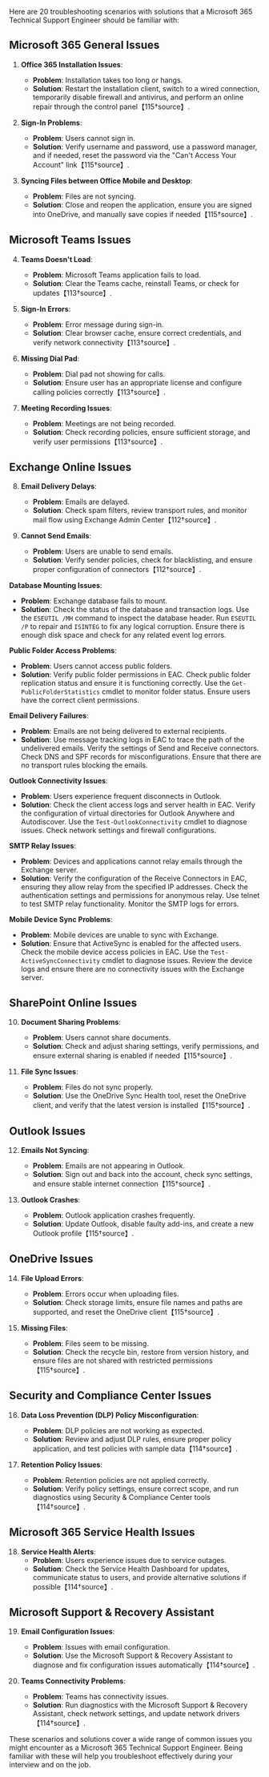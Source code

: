 Here are 20 troubleshooting scenarios with solutions that a Microsoft 365 Technical Support Engineer should be familiar with:

## Microsoft 365 General Issues
1. **Office 365 Installation Issues**:
   - **Problem**: Installation takes too long or hangs.
   - **Solution**: Restart the installation client, switch to a wired connection, temporarily disable firewall and antivirus, and perform an online repair through the control panel【115†source】.

2. **Sign-In Problems**:
   - **Problem**: Users cannot sign in.
   - **Solution**: Verify username and password, use a password manager, and if needed, reset the password via the "Can't Access Your Account" link【115†source】.

3. **Syncing Files between Office Mobile and Desktop**:
   - **Problem**: Files are not syncing.
   - **Solution**: Close and reopen the application, ensure you are signed into OneDrive, and manually save copies if needed【115†source】.

## Microsoft Teams Issues
4. **Teams Doesn't Load**:
   - **Problem**: Microsoft Teams application fails to load.
   - **Solution**: Clear the Teams cache, reinstall Teams, or check for updates【113†source】.

5. **Sign-In Errors**:
   - **Problem**: Error message during sign-in.
   - **Solution**: Clear browser cache, ensure correct credentials, and verify network connectivity【113†source】.

6. **Missing Dial Pad**:
   - **Problem**: Dial pad not showing for calls.
   - **Solution**: Ensure user has an appropriate license and configure calling policies correctly【113†source】.

7. **Meeting Recording Issues**:
   - **Problem**: Meetings are not being recorded.
   - **Solution**: Check recording policies, ensure sufficient storage, and verify user permissions【113†source】.

## Exchange Online Issues
8. **Email Delivery Delays**:
   - **Problem**: Emails are delayed.
   - **Solution**: Check spam filters, review transport rules, and monitor mail flow using Exchange Admin Center【112†source】.

9. **Cannot Send Emails**:
   - **Problem**: Users are unable to send emails.
   - **Solution**: Verify sender policies, check for blacklisting, and ensure proper configuration of connectors【112†source】.
  
**Database Mounting Issues**:
- **Problem**: Exchange database fails to mount.
- **Solution**: Check the status of the database and transaction logs. Use the `ESEUTIL /MH` command to inspect the database header. Run `ESEUTIL /P` to repair and `ISINTEG` to fix any logical corruption. Ensure there is enough disk space and check for any related event log errors.

**Public Folder Access Problems**:
- **Problem**: Users cannot access public folders.
- **Solution**: Verify public folder permissions in EAC. Check public folder replication status and ensure it is functioning correctly. Use the `Get-PublicFolderStatistics` cmdlet to monitor folder status. Ensure users have the correct client permissions.

**Email Delivery Failures**:
- **Problem**: Emails are not being delivered to external recipients.
- **Solution**: Use message tracking logs in EAC to trace the path of the undelivered emails. Verify the settings of Send and Receive connectors. Check DNS and SPF records for misconfigurations. Ensure that there are no transport rules blocking the emails.

**Outlook Connectivity Issues**:
- **Problem**: Users experience frequent disconnects in Outlook.
- **Solution**: Check the client access logs and server health in EAC. Verify the configuration of virtual directories for Outlook Anywhere and Autodiscover. Use the `Test-OutlookConnectivity` cmdlet to diagnose issues. Check network settings and firewall configurations.

**SMTP Relay Issues**:
- **Problem**: Devices and applications cannot relay emails through the Exchange server.
- **Solution**: Verify the configuration of the Receive Connectors in EAC, ensuring they allow relay from the specified IP addresses. Check the authentication settings and permissions for anonymous relay. Use telnet to test SMTP relay functionality. Monitor the SMTP logs for errors.

**Mobile Device Sync Problems**:
- **Problem**: Mobile devices are unable to sync with Exchange.
- **Solution**: Ensure that ActiveSync is enabled for the affected users. Check the mobile device access policies in EAC. Use the `Test-ActiveSyncConnectivity` cmdlet to diagnose issues. Review the device logs and ensure there are no connectivity issues with the Exchange server.

## SharePoint Online Issues
10. **Document Sharing Problems**:
    - **Problem**: Users cannot share documents.
    - **Solution**: Check and adjust sharing settings, verify permissions, and ensure external sharing is enabled if needed【115†source】.

11. **File Sync Issues**:
    - **Problem**: Files do not sync properly.
    - **Solution**: Use the OneDrive Sync Health tool, reset the OneDrive client, and verify that the latest version is installed【115†source】.


## Outlook Issues
12. **Emails Not Syncing**:
    - **Problem**: Emails are not appearing in Outlook.
    - **Solution**: Sign out and back into the account, check sync settings, and ensure stable internet connection【115†source】.

13. **Outlook Crashes**:
    - **Problem**: Outlook application crashes frequently.
    - **Solution**: Update Outlook, disable faulty add-ins, and create a new Outlook profile【115†source】.

## OneDrive Issues
14. **File Upload Errors**:
    - **Problem**: Errors occur when uploading files.
    - **Solution**: Check storage limits, ensure file names and paths are supported, and reset the OneDrive client【115†source】.

15. **Missing Files**:
    - **Problem**: Files seem to be missing.
    - **Solution**: Check the recycle bin, restore from version history, and ensure files are not shared with restricted permissions【115†source】.

## Security and Compliance Center Issues
16. **Data Loss Prevention (DLP) Policy Misconfiguration**:
    - **Problem**: DLP policies are not working as expected.
    - **Solution**: Review and adjust DLP rules, ensure proper policy application, and test policies with sample data【114†source】.

17. **Retention Policy Issues**:
    - **Problem**: Retention policies are not applied correctly.
    - **Solution**: Verify policy settings, ensure correct scope, and run diagnostics using Security & Compliance Center tools【114†source】.

## Microsoft 365 Service Health Issues
18. **Service Health Alerts**:
    - **Problem**: Users experience issues due to service outages.
    - **Solution**: Check the Service Health Dashboard for updates, communicate status to users, and provide alternative solutions if possible【114†source】.

## Microsoft Support & Recovery Assistant
19. **Email Configuration Issues**:
    - **Problem**: Issues with email configuration.
    - **Solution**: Use the Microsoft Support & Recovery Assistant to diagnose and fix configuration issues automatically【114†source】.

20. **Teams Connectivity Problems**:
    - **Problem**: Teams has connectivity issues.
    - **Solution**: Run diagnostics with the Microsoft Support & Recovery Assistant, check network settings, and update network drivers【114†source】.

These scenarios and solutions cover a wide range of common issues you might encounter as a Microsoft 365 Technical Support Engineer. Being familiar with these will help you troubleshoot effectively during your interview and on the job.

